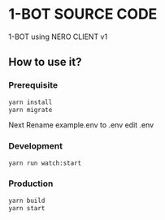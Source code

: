 # 1-BOT SOURCE CODE

1-BOT using NERO CLIENT v1



## How to use it?

### Prerequisite

```sh
yarn install
yarn migrate
```
Next Rename example.env to .env
edit .env 

### Development


```sh
yarn run watch:start
```

### Production

```sh
yarn build
yarn start
```
